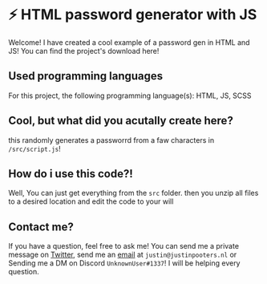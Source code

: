 # ⚡ HTML password generator with JS

Welcome! I have created a cool example of a password gen in HTML and JS! You can find the project's download here!

## Used programming languages

For this project, the following programming language(s): HTML, JS, SCSS

## Cool, but what did you acutally create here?

this randomly generates a passworrd from a faw characters in `/src/script.js`!

## How do i use this code?!

Well, You can just get everything from the `src` folder.
then you unzip all files to a desired location and edit the code to your will

## Contact me?

If you have a question, feel free to ask me! You can send me a private message on [Twitter](https://twitter.com/ipingspoofer), send me an [email](mailto:justin@justinpooters.nl) at `justin@justinpooters.nl` or Sending me a DM on Discord `UnknownUser#1337`! I will be helping every question.